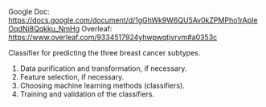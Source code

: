Google Doc: https://docs.google.com/document/d/1gGhWk9W6QU5Av0kZPMPho1rApIeOqdNi8Qqkku_NmHg
Overleaf: https://www.overleaf.com/9334517924yhwpwqtjvrvm#a0353c
  
Classifier for predicting the three breast cancer subtypes.  
1. Data purification and transformation, if necessary.
2. Feature selection, if necessary.  
3. Choosing machine learning methods (classifiers).
4. Training and validation of the classifiers.



